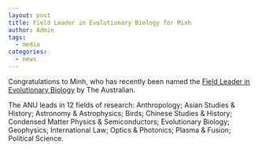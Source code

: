```yaml
---
layout: post
title: Field Leader in Evolutionary Biology for Minh
author: Admin
tags:
  - media
categories: 
  - news
---
```


Congratulations to Minh, who has recently been named the 
[Field Leader in Evolutionary Biology](https://todayspaper.theaustralian.com.au/html5/reader/production/default.aspx?pubname=&edid=e45ac3b6-47df-44cc-b1ab-939725e848e8)
by The Australian.

The ANU leads in 12 fields of research: Anthropology; Asian Studies & History; Astronomy & Astrophysics; Birds; Chinese Studies & History; Condensed Matter Physics & Semiconductors; Evolutionary Biology; Geophysics; International Law; Optics & Photonics; Plasma & Fusion; Political Science.